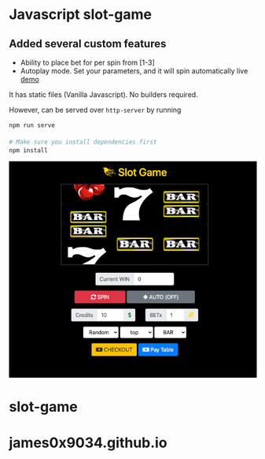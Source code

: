 # Javascript slot-game

## Added several custom features

- Ability to place bet for per spin from [1-3]
- Autoplay mode. Set your parameters, and it will spin automatically
  live <a href="https://n1md7.github.io/slot-game">demo</a>
  
It has static files (Vanilla Javascript). No builders required.

However, can be served over `http-server` by running 
```bash
npm run serve

# Make sure you install dependencies first
npm install
```

![img.png](img/cover.png)
# slot-game
# james0x9034.github.io
